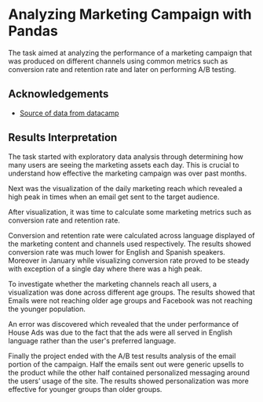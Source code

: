 
# Analyzing Marketing Campaign with Pandas 

The task aimed at analyzing the performance of a marketing campaign that was produced on  different channels using common metrics such as conversion rate and retention rate and later on performing A/B testing. 





## Acknowledgements

 - [Source of data from datacamp](https://app.datacamp.com/learn/courses/analyzing-marketing-campaigns-with-pandas)



## Results Interpretation
 The task started with exploratory data analysis through determining how many users are seeing the marketing assets each day. This is crucial to understand how effective the  marketing campaign was over past months.

 Next was the visualization of the daily marketing reach which revealed a high peak in times when an email get sent to the target audience. 

After visualization, it was time to calculate some marketing metrics such as conversion rate and retention rate.

Conversion and retention rate were calculated across language displayed of the marketing content and channels used respectively. The results showed conversion rate was much lower for English and Spanish speakers. Moreover in January while visualizing conversion rate proved to be steady with exception of a single day where there was a high peak.

To investigate whether the marketing channels reach all users, a visualization was done across different age groups. The results showed that Emails were not reaching older age groups and Facebook was not reaching the younger population.

An error was discovered which revealed that the under performance of House Ads was due to the fact that the ads were all served in English language rather than the user's preferred language. 

Finally the project ended with the A/B test results analysis of the email portion of the campaign. Half the emails sent out were generic upsells to the product while the other half contained personalized messaging around the users’ usage of the site. The results showed personalization was more effective for younger groups than older groups.